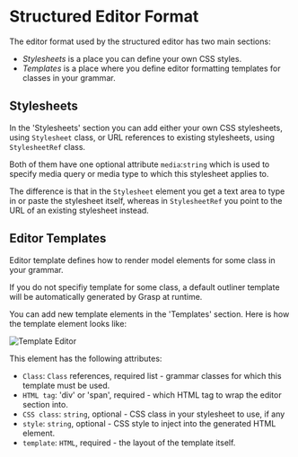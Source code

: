 # Structured Editor Format

The editor format used by the structured editor has two main sections:

* *Stylesheets* is a place you can define your own CSS styles.
* *Templates* is a place where you define editor formatting templates for classes in your grammar.

## Stylesheets

In the 'Stylesheets' section you can add either your own CSS stylesheets, using `Stylesheet` class, or URL references to existing stylesheets, using `StylesheetRef` class.

Both of them have one optional attribute `media`:`string` which is used to specify media query or media type to which this stylesheet applies to.

The difference is that in the `Stylesheet` element you get a text area to type in or paste the stylesheet itself, whereas in `StylesheetRef` you point to the URL of an existing stylesheet instead.

## Editor Templates

Editor template defines how to render model elements for some class in your grammar.

If you do not specifiy template for some class, a default outliner template will be automatically generated by Grasp at runtime.

You can add new template elements in the 'Templates' section. Here is how the template element looks like:

![Template Editor](img/TemplateEditor.png)

This element has the following attributes:

* `Class`: `Class` references, required list - grammar classes for which this template must be used.
* `HTML tag`: 'div' or 'span', required - which HTML tag to wrap the editor section into.
* `CSS class`: `string`, optional - CSS class in your stylesheet to use, if any
* `style`: `string`, optional - CSS style to inject into the generated HTML element.
* `template`: `HTML`, required - the layout of the template itself.


